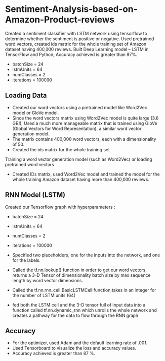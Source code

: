 # Sentiment-Analysis-based-on-Amazon-Product-reviews

Created a sentiment classifier with LSTM network using tensorflow to determine whether the sentiment is positive or negative.
Used pretrained word vectors, created ids matrix for the whole training set of Amazon dataset having 400,000 reviews.
Built Deep Learning model – LSTM in TensorFlow and Python, Accuracy achieved is greater than 87%.

- batchSize = 24
- lstmUnits = 64
- numClasses = 2
- iterations = 100000

## Loading Data
- Created our word vectors using a pretrained model like Word2Vec model or GloVe model.
- Since the word vectors matrix using Word2Vec model is quite large (3.6 GB!), Used a much more manageable matrix that is trained using GloVe (Global Vectors for Word Representation), a similar word vector generation model. 
- The matrix contains 400,000 word vectors, each with a dimensionality of 50.
- Created the ids matrix for the whole training set
 
Training a word vector generation model (such as Word2Vec) or loading pretrained word vectors
- Created IDs matrix, used Word2Vec model and trained the model for the whole training Amazon dataset having more than 400,000 reviews.

## RNN Model (LSTM) 
Created our Tensorflow graph with hyperparameters :
- batchSize = 24
- lstmUnits = 64
- numClasses = 2
- iterations = 100000

- Specified two placeholders, one for the inputs into the network, and one for the labels.
- Called the tf.nn.lookup() function in order to get our word vectors, returns a 3-D Tensor of dimensionality batch size by max sequence length by word vector dimensions. 
- Called the tf.nn.rnn_cell.BasicLSTMCell function,takes in an integer for the number of LSTM units (64)
- fed both the LSTM cell and the 3-D tensor full of input data into a function called tf.nn.dynamic_rnn which unrolls the whole network and creates a pathway for the data to flow through the RNN graph

## Accuracy
- For the optimizer, used Adam and the default learning rate of .001.
- Used Tensorboard to visualize the loss and accuracy values.
- Accuracy achieved is greater than 87 %.

